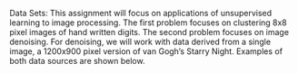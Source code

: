 Data Sets: This assignment will focus on applications of unsupervised learning to image processing. The
first problem focuses on clustering 8x8 pixel images of hand written digits. The second problem focuses
on image denoising. For denoising, we will work with data derived from a single image, a 1200x900 pixel
version of van Gogh’s Starry Night. Examples of both data sources are shown below.
